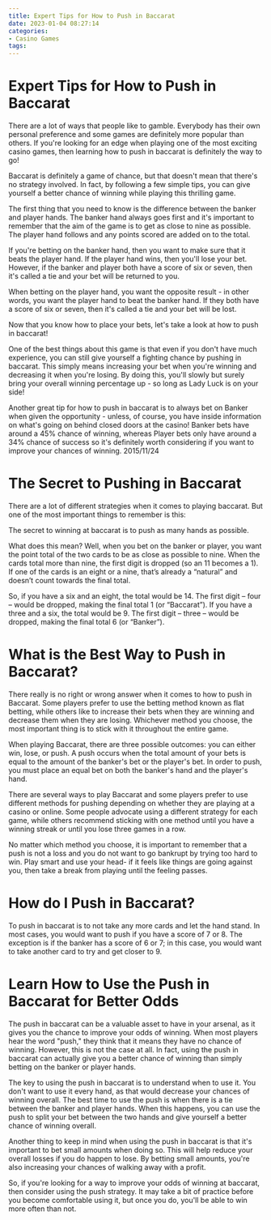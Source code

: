 ```yaml
---
title: Expert Tips for How to Push in Baccarat 
date: 2023-01-04 08:27:14
categories:
- Casino Games
tags:
---
```



#  Expert Tips for How to Push in Baccarat 
There are a lot of ways that people like to gamble. Everybody has their own personal preference and some games are definitely more popular than others. If you're looking for an edge when playing one of the most exciting casino games, then learning how to push in baccarat is definitely the way to go!

Baccarat is definitely a game of chance, but that doesn't mean that there's no strategy involved. In fact, by following a few simple tips, you can give yourself a better chance of winning while playing this thrilling game. 

The first thing that you need to know is the difference between the banker and player hands. The banker hand always goes first and it's important to remember that the aim of the game is to get as close to nine as possible. The player hand follows and any points scored are added on to the total. 

If you're betting on the banker hand, then you want to make sure that it beats the player hand. If the player hand wins, then you'll lose your bet. However, if the banker and player both have a score of six or seven, then it's called a tie and your bet will be returned to you. 

When betting on the player hand, you want the opposite result - in other words, you want the player hand to beat the banker hand. If they both have a score of six or seven, then it's called a tie and your bet will be lost. 

Now that you know how to place your bets, let's take a look at how to push in baccarat! 

One of the best things about this game is that even if you don't have much experience, you can still give yourself a fighting chance by pushing in baccarat. This simply means increasing your bet when you're winning and decreasing it when you're losing. By doing this, you'll slowly but surely bring your overall winning percentage up - so long as Lady Luck is on your side! 

Another great tip for how to push in baccarat is to always bet on Banker when given the opportunity - unless, of course, you have inside information on what's going on behind closed doors at the casino! Banker bets have around a 45% chance of winning, whereas Player bets only have around a 34% chance of success so it's definitely worth considering if you want to improve your chances of winning. 
2015/11/24

#  The Secret to Pushing in Baccarat 

There are a lot of different strategies when it comes to playing baccarat. But one of the most important things to remember is this: 

The secret to winning at baccarat is to push as many hands as possible.

What does this mean? Well, when you bet on the banker or player, you want the point total of the two cards to be as close as possible to nine. When the cards total more than nine, the first digit is dropped (so an 11 becomes a 1). If one of the cards is an eight or a nine, that’s already a “natural” and doesn’t count towards the final total.

So, if you have a six and an eight, the total would be 14. The first digit – four – would be dropped, making the final total 1 (or “Baccarat”). If you have a three and a six, the total would be 9. The first digit – three – would be dropped, making the final total 6 (or “Banker”).

#  What is the Best Way to Push in Baccarat? 

There really is no right or wrong answer when it comes to how to push in Baccarat. Some players prefer to use the betting method known as flat betting, while others like to increase their bets when they are winning and decrease them when they are losing. Whichever method you choose, the most important thing is to stick with it throughout the entire game.

When playing Baccarat, there are three possible outcomes: you can either win, lose, or push. A push occurs when the total amount of your bets is equal to the amount of the banker's bet or the player's bet. In order to push, you must place an equal bet on both the banker's hand and the player's hand.

There are several ways to play Baccarat and some players prefer to use different methods for pushing depending on whether they are playing at a casino or online. Some people advocate using a different strategy for each game, while others recommend sticking with one method until you have a winning streak or until you lose three games in a row.

No matter which method you choose, it is important to remember that a push is not a loss and you do not want to go bankrupt by trying too hard to win. Play smart and use your head- if it feels like things are going against you, then take a break from playing until the feeling passes.

#  How do I Push in Baccarat? 

To push in baccarat is to not take any more cards and let the hand stand. In most cases, you would want to push if you have a score of 7 or 8. The exception is if the banker has a score of 6 or 7; in this case, you would want to take another card to try and get closer to 9.

#  Learn How to Use the Push in Baccarat for Better Odds

The push in baccarat can be a valuable asset to have in your arsenal, as it gives you the chance to improve your odds of winning. When most players hear the word "push," they think that it means they have no chance of winning. However, this is not the case at all. In fact, using the push in baccarat can actually give you a better chance of winning than simply betting on the banker or player hands.

The key to using the push in baccarat is to understand when to use it. You don't want to use it every hand, as that would decrease your chances of winning overall. The best time to use the push is when there is a tie between the banker and player hands. When this happens, you can use the push to split your bet between the two hands and give yourself a better chance of winning overall.

Another thing to keep in mind when using the push in baccarat is that it's important to bet small amounts when doing so. This will help reduce your overall losses if you do happen to lose. By betting small amounts, you're also increasing your chances of walking away with a profit.

So, if you're looking for a way to improve your odds of winning at baccarat, then consider using the push strategy. It may take a bit of practice before you become comfortable using it, but once you do, you'll be able to win more often than not.